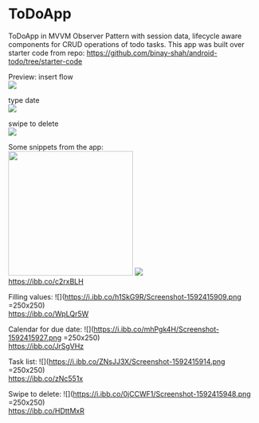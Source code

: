 # ToDoApp

ToDoApp in MVVM Observer Pattern with session data, lifecycle aware components for CRUD operations of todo tasks.
This app was built over starter code from repo: https://github.com/binay-shah/android-todo/tree/starter-code

Preview:
insert flow <br>
![](https://im3.ezgif.com/tmp/ezgif-3-1fa9d17cd801.gif) <br>

type date<br>
![](https://im3.ezgif.com/tmp/ezgif-3-db1e14a730b0.gif) <br>

swipe to delete<br>
![](https://im3.ezgif.com/tmp/ezgif-3-59a1c8ff6f86.gif) <br>

Some snippets from the app: <br>
<img src="https://i.ibb.co/qmrxS5f/Screenshot-1592415344.png" style="width:250px; height:250px">
![](https://i.ibb.co/qmrxS5f/Screenshot-1592415344.png)<!-- .element height="50%" width="50%" --> <br>
https://ibb.co/c2rxBLH <br>

Filling values: 
![](https://i.ibb.co/h1SkG9R/Screenshot-1592415909.png =250x250) <br>
https://ibb.co/WpLQr5W <br>

Calendar for due date: 
![](https://i.ibb.co/mhPgk4H/Screenshot-1592415927.png =250x250) <br>
https://ibb.co/JrSgVHz <br>

Task list: 
![](https://i.ibb.co/ZNsJJ3X/Screenshot-1592415914.png =250x250) <br>
https://ibb.co/zNc551x <br>

Swipe to delete: 
![](https://i.ibb.co/0jCCWF1/Screenshot-1592415948.png =250x250) <br>
https://ibb.co/HDttMxR <br>




